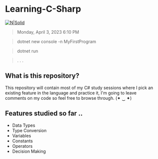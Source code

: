 # Learning-C-Sharp

[![N|Solid](https://i.pinimg.com/564x/6b/d3/73/6bd3730337ac26755a48de506698c310.jpg)](https://i.pinimg.com/564x/6b/d3/73/6bd3730337ac26755a48de506698c310.jpg)

> Monday, April 3, 2023 6:10 PM

> dotnet new console -n MyFirstProgram

> dotnet run 

> . . .

## What is this repository?
This repository will contain most of my C# study sessions where I pick an existing feature in the language and practice it, I'm going to leave comments on my code so feel free to browse through. (✦ ‿ ✦)

## Features studied so far ..

- Data Types
- Type Conversion
- Variables
- Constants
- Operators
- Decision Making